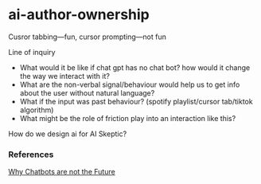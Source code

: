 # ai-author-ownership
Cusror tabbing—fun, cursor prompting—not fun

Line of inquiry
- What would it be like if chat gpt has no chat bot? how would it change the way we interact with it?
- What are the non-verbal signal/behaviour would help us to get info about the user without natural language?
- What if the input was past behaviour? (spotify playlist/cursor tab/tiktok algorithm)
- What might be the role of friction play into an interaction like this?

How do we design ai for AI Skeptic?


### References

[Why Chatbots are not the Future](https://wattenberger.com/thoughts/boo-chatbots)
